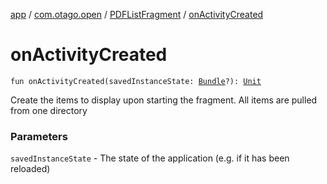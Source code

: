 [app](../../index.md) / [com.otago.open](../index.md) / [PDFListFragment](index.md) / [onActivityCreated](./on-activity-created.md)

# onActivityCreated

`fun onActivityCreated(savedInstanceState: `[`Bundle`](https://developer.android.com/reference/android/os/Bundle.html)`?): `[`Unit`](https://kotlinlang.org/api/latest/jvm/stdlib/kotlin/-unit/index.html)

Create the items to display upon starting the fragment.
All items are pulled from one directory

### Parameters

`savedInstanceState` - The state of the application (e.g. if it has been reloaded)